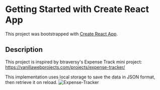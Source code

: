 # Getting Started with Create React App

This project was bootstrapped with [Create React App](https://github.com/facebook/create-react-app).

## Description

This project is inspired by btraversy's Expense Track mini project: https://vanillawebprojects.com/projects/expense-tracker/

This implementation uses local storage to save the data in JSON format, then retrieve it on reload.
![Expense-Tracker](https://user-images.githubusercontent.com/71372051/118777653-2731f280-b83e-11eb-98cf-e218a6cfed06.gif)


